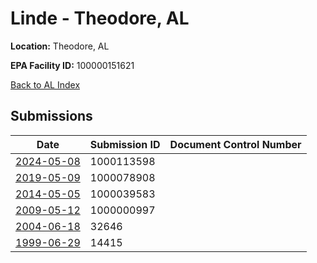 # Linde - Theodore, AL

**Location:** Theodore, AL

**EPA Facility ID:** 100000151621

[Back to AL Index](../../index.md)

## Submissions

| Date | Submission ID | Document Control Number |
|------|--------------|-------------------------|
| [2024-05-08](submissions/1000113598.md) | 1000113598 |  |
| [2019-05-09](submissions/1000078908.md) | 1000078908 |  |
| [2014-05-05](submissions/1000039583.md) | 1000039583 |  |
| [2009-05-12](submissions/1000000997.md) | 1000000997 |  |
| [2004-06-18](submissions/32646.md) | 32646 |  |
| [1999-06-29](submissions/14415.md) | 14415 |  |
